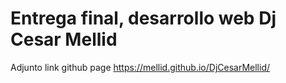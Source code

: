 # Entrega final, desarrollo web Dj Cesar Mellid
Adjunto link github page
https://mellid.github.io/DjCesarMellid/

